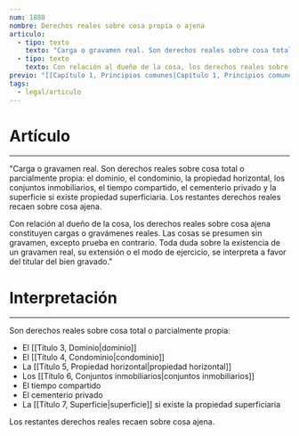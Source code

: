 ```yaml
---
num: 1888
nombre: Derechos reales sobre cosa propia o ajena
articulo:
  - tipo: texto
    texto: "Carga o gravamen real. Son derechos reales sobre cosa total o parcialmente propia: el dominio, el condominio, la propiedad horizontal, los conjuntos inmobiliarios, el tiempo compartido, el cementerio privado y la superficie si existe propiedad superficiaria. Los restantes derechos reales recaen sobre cosa ajena."
  - tipo: texto
    texto: Con relación al dueño de la cosa, los derechos reales sobre cosa ajena constituyen cargas o gravámenes reales. Las cosas se presumen sin gravamen, excepto prueba en contrario. Toda duda sobre la existencia de un gravamen real, su extensión o el modo de ejercicio, se interpreta a favor del titular del bien gravado.
previo: "[[Capítulo 1, Principios comunes|Capítulo 1, Principios comunes]]"
tags:
  - legal/articulo
---
```

# Artículo
---
"Carga o gravamen real. Son derechos reales sobre cosa total o parcialmente propia: el dominio, el condominio, la propiedad horizontal, los conjuntos inmobiliarios, el tiempo compartido, el cementerio privado y la superficie si existe propiedad superficiaria. Los restantes derechos reales recaen sobre cosa ajena.

Con relación al dueño de la cosa, los derechos reales sobre cosa ajena constituyen cargas o gravámenes reales. Las cosas se presumen sin gravamen, excepto prueba en contrario. Toda duda sobre la existencia de un gravamen real, su extensión o el modo de ejercicio, se interpreta a favor del titular del bien gravado."

# Interpretación
---
Son derechos reales sobre cosa total o parcialmente propia: 
* El [[Título 3, Dominio|dominio]]
* El [[Título 4, Condominio|condominio]]
* La [[Título 5, Propiedad horizontal|propiedad horizontal]]
* Los [[Título 6, Conjuntos inmobiliarios|conjuntos inmobiliarios]]
* El tiempo compartido
* El cementerio privado
* La [[Título 7, Superficie|superficie]] si existe la propiedad superficiaria

Los restantes derechos reales recaen sobre cosa ajena.

